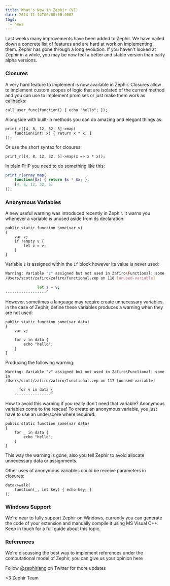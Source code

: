 ```yaml
---
title: What's New in Zephir (VI)
date: 2014-11-14T00:00:00.000Z
tags:
  - news
---
```


Last weeks many improvements have been added to Zephir. We have nailed down a concrete list of features and are hard at work on implementing them. Zephir has gone through a long evolution. If you haven't looked at Zephir in a while, you may be now feel a better and stable version than early alpha versions.

### Closures
A very hard feature to implement is now available in Zephir. Closures allow to implement custom scopes of logic that are isolated of the current method and you can use to implement promises or just make them work as callbacks:

```zephir
call_user_func(function() { echo "hello"; });
```

Alongside with built-in methods you can do amazing and elegant things as:

```zephir
print_r([4, 8, 12, 32, 5]->map(
    function(int! x) { return x * x; }
));
```

Or use the short syntax for closures:

```zephir
print_r([4, 8, 12, 32, 5]->map(x => x * x));
```

In plain PHP you need to do something like this:

```php
print_r(array_map(
    function($x) { return $x * $x; },
    [4, 8, 12, 32, 5]
));
```

### Anonymous Variables
A new useful warning was introduced recently in Zephir. It warns you whenever a variable is unused aside from its declaration:

```zephir
public static function some(var v)
{
    var z;
    if !empty v {
        let z = v;
    }
}
```

Variable `z` is assigned within the `if` block however its value is never used:

```sh
Warning: Variable "z" assigned but not used in Zafiro\Functional::some in 
/Users/scott/zafiro/zafiro/functional.zep on 118 [unused-variable]

              let z = v;
------------------^
```

However, sometimes a language may require create unnecessary variables, in the case of Zephir, define these variables produces a warning when they are not used:

```zephir
public static function some(var data)
{
    var v;

    for v in data {
        echo "hello";
    }
}
```

Producing the following warning:

```zephir
Warning: Variable "v" assigned but not used in Zafiro\Functional::some in 
/Users/scott/zafiro/zafiro/functional.zep on 117 [unused-variable]

      for v in data {
    ----------------^
```

How to avoid this warning if you really don't need that variable? Anonymous variables come to the rescue! To create an anonymous variable, you just have to use an underscore where required:

```zephir
public static function some(var data)
{
    for _ in data {
        echo "hello";
    }
}
```

This way the warning is gone, also you tell Zephir to avoid allocate unnecessary data or assignments.

Other uses of anonymous variables could be receive parameters in closures:

```zephir
data->walk(
    function(_, int key) { echo key; }
);
```

### Windows Support
We're near to fully support Zephir on Windows, currently you can generate the code of your extension and manually compile it using MS Visual C++. Keep in touch for a full guide about this topic.

### References
We're discussing the best way to implement references under the computational model of Zephir, you can give us your opinion here

Follow [@zephirlang](https://twitter.com/zephirlang) on Twitter for more updates


<3 Zephir Team
